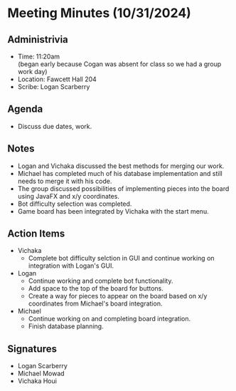 # Meeting Minutes (10/31/2024)

## Administrivia
* Time: 11:20am <br> (began early because Cogan was absent for class so we had a group work day)
* Location: Fawcett Hall 204
* Scribe: Logan Scarberry


## Agenda
* Discuss due dates, work.

## Notes
* Logan and Vichaka discussed the best methods for merging our work.
* Michael has completed much of his database implementation and still needs to merge it with his code.
* The group discussed possibilities of implementing pieces into the board using JavaFX and x/y coordinates.
* Bot difficulty selection was completed.
* Game board has been integrated by Vichaka with the start menu.

## Action Items
* Vichaka
    * Complete bot difficulty selction in GUI and continue working on integration with Logan's GUI.
* Logan
    * Continue working and complete bot functionality.
    * Add space to the top of the board for buttons.
    * Create a way for pieces to appear on the board based on x/y coordinates from Michael's board integration.
* Michael
    * Continue working on and completing board integration.
    * Finish database planning.
 

## Signatures
* Logan Scarberry
* Michael Mowad
* Vichaka Houi
